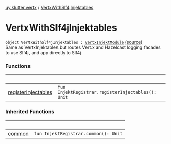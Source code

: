 [uy.klutter.vertx](../index.md) / [VertxWithSlf4jInjektables](.)


# VertxWithSlf4jInjektables
<code>object VertxWithSlf4jInjektables : [VertxInjektModule](../-vertx-injekt-module/index.md)</code> [(source)](https://github.com/kohesive/klutter/blob/master/vertx3-jdk8/src/main/kotlin/uy/klutter/vertx/Injektable.kt#L25)<br/>
Same as VertxInjektables but routes Vert.x and Hazelcast logging facades to use Slf4j, and app directly to Slf4j



### Functions

|&nbsp;|&nbsp;|
|---|---|
| [registerInjectables](register-injectables.md) | <code>fun InjektRegistrar.registerInjectables(): Unit</code><br/> |

### Inherited Functions

|&nbsp;|&nbsp;|
|---|---|
| [common](../-vertx-injekt-module/common.md) | <code>fun InjektRegistrar.common(): Unit</code><br/> |
